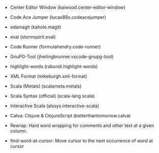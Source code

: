 * Center Editor Window     (kaiwood.center-editor-window)
* Code Ace Jumper          (lucax88x.codeacejumper)
* edamagit                 (kahole.magit)
* eval                     (stormspirit.eval)
* Code Runner              (formulahendry.code-runner)
* GnuPG-Tool               (jheilingbrunner.vscode-gnupg-tool)
* highlight-words          (rsbondi.highlight-words)
* XML Format               (mikeburgh.xml-format)

* Scala (Metals)           (scalameta.metals)
* Scala Syntax (official)  (scala-lang.scala)
* Interactive Scala        (alssys.interactive-scala)

* Calva: Clojure & ClojureScript (betterthantomorrow.calva)
* Rewrap: Hard word wrapping for comments and other text at a given column.
* find-word-at-cursor: Move cursor to the next occurrence of word at cursor